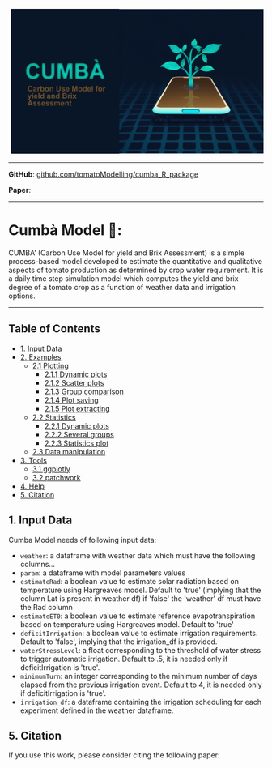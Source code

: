 <p align="center">
  <a href="https://github.com/tomatoModelling/cumba_R_package"><img src="https://github.com/tomatoModelling/cumba_R_package/blob/main/docs_/ImageCumba.png" alt="CUMBA'"></a>
</p>
</a>
</p>

---

**GitHub**: <a href="https://github.com/tomatoModelling/cumba_R_package" target="_blank">github.com/tomatoModelling/cumba_R_package</a>


**Paper**: <a href="" target="_blank"></a>

---

# Cumbà Model 🍅:
CUMBA’ (Carbon Use Model for yield and Brix Assessment) is a simple process-based model developed to estimate the quantitative and qualitative aspects of tomato production as determined
by crop water requirement. 
It is a daily time step simulation model which computes the yield and brix degree of a tomato crop as a function of weather data and irrigation options.

---

## Table of Contents 

- [1. Input Data](#1-input-data)
- [2. Examples](#2-examples)
  - [2.1 Plotting](#21-plotting)
    - [2.1.1 Dynamic plots](#211-dynamic-plots)
    - [2.1.2 Scatter plots](#212-scatter-plots)
    - [2.1.3 Group comparison](#213-group-comparison)
    - [2.1.4 Plot saving](#214-plot-saving)
    - [2.1.5 Plot extracting](#215-plot-extracting)
  - [2.2 Statistics](#22-statistics)
    - [2.2.1 Dynamic plots](#221-simple-case)
    - [2.2.2 Several groups](#222-several-groups)
    - [2.2.3 Statistics plot](#223-statistics-plot)
  - [2.3 Data manipulation](#23-data-manipulation)
- [3. Tools](#3-tools)
  - [3.1 ggplotly](#31-ggplotly)
  - [3.2 patchwork](#32-patchwork)
- [4. Help](#4-help)
- [5. Citation](#5-Citation)

## 1. Input Data
Cumba Model needs of following input data: 
- `weather`: a dataframe with weather data which must have the following columns...
- `param`: a dataframe with model parameters values
- `estimateRad`: a boolean value to estimate solar radiation based on temperature using Hargreaves model. Default to 'true' (implying that the column Lat is present in weather df) if 'false' the 'weather' df must have 
  the Rad column
- `estimateET0`: a boolean value to estimate reference evapotranspiration based on temperature using Hargreaves model. Default to 'true'
- `deficitIrrigation`: a boolean value to estimate irrigation requirements. Default to 'false', implying that the irrigation_df is provided.
- `waterStressLevel`: a float corresponding to the threshold of water stress to trigger automatic irrigation. Default to .5, it is needed only if deficitIrrigation is 'true'.
- `minimumTurn`: an integer corresponding to the minimum number of days elapsed from the previous irrigation event. Default to 4, it is needed only if deficitIrrigation is 'true'.
- `irrigation_df`: a dataframe containing the irrigation scheduling for each experiment defined in the weather dataframe.








## 5. Citation
If you use this work, please consider citing the following paper:
